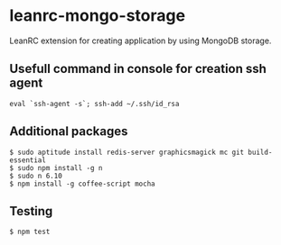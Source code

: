 leanrc-mongo-storage
================================

LeanRC extension for creating application by using MongoDB storage.


## Usefull command in console for creation ssh agent
```
eval `ssh-agent -s`; ssh-add ~/.ssh/id_rsa

```

## Additional packages
```
$ sudo aptitude install redis-server graphicsmagick mc git build-essential
$ sudo npm install -g n
$ sudo n 6.10
$ npm install -g coffee-script mocha
```

## Testing
```
$ npm test
```
